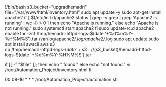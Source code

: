 !/bin/bash
s3_bucket="upgradhemadri"
file="/var/www/html/inventory.html"
sudo apt update -y
sudo apt-get install apache2
if [ $(/etc/init.d/apache2 status | grep -v grep | grep 'Apache2 is running' | wc -l) > 0 ]
then
 echo "Apache is running."
else
  echo "Apache is not running."
  sudo systemctl start apache2
fi
sudo update-rc.d apache2 enable
tar -zcf /tmp/hemadri-httpd-logs-$(date '+%d%m%Y-%H%M%S').tar /var/log/apache2/*.log/apache2/*.log
sudo apt update
sudo apt install awscli
aws s3 \
cp /tmp/hemadri-httpd-logs-$(date '+%d%m%Y-%H%M%S').tar \
s3://$(s3_bucket)/hemadri-httpd-logs-$(date '+%d%m%Y-%H%M%S').tar

if [[ -f "$file" ]];
then
    echo " found."
else
    echo "not found."
    vi /root/Automation_Project/inventory.html
fi

00 08-16 * * * /root/Automation_Project/automation.sh

